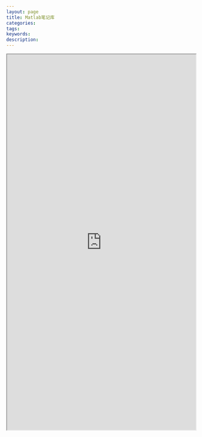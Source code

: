```yaml
---
layout: page
title: Matlab笔记库
categories:
tags:
keywords:
description:
---
```




<iframe src="http://www.guofei.site/Matlab_notes/#/_main" width="100%" height="1000em" marginwidth="10%"></iframe>
